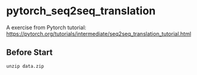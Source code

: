 # pytorch_seq2seq_translation
A exercise from Pytorch tutorial: https://pytorch.org/tutorials/intermediate/seq2seq_translation_tutorial.html

## Before Start

```
unzip data.zip
```